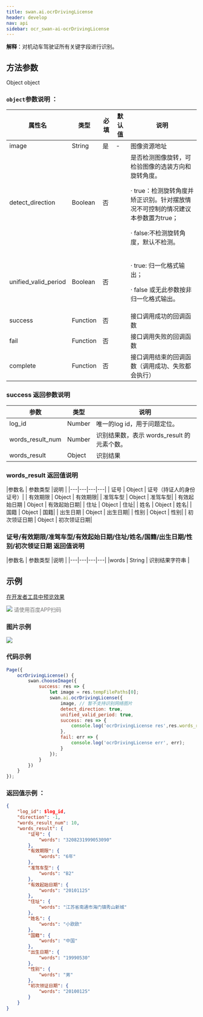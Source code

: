 ```yaml
---
title: swan.ai.ocrDrivingLicense
header: develop
nav: api
sidebar: ocr_swan-ai-ocrDrivingLicense
---
```


  

**解释**：对机动车驾驶证所有关键字段进行识别。

 
## 方法参数

Object object

### `object`参数说明 ：

|属性名 |类型  |必填 | 默认值 |说明|
|---- | ---- | ---- | ----|----|
|image | String | 是   |- | 图像资源地址|
|detect_direction |Boolean | 否   | | 是否检测图像旋转，可检验图像的选装方向和旋转角度。<p>  ·  true：检测旋转角度并矫正识别。针对摆放情况不可控制的情况建议本参数置为true；<p>  ·   false:不检测旋转角度，默认不检测。|
|unified_valid_period |Boolean    |否 | | <p>  ·   true: 归一化格式输出；<p>  ·   false 或无此参数按非归一化格式输出。|
|success |Function    |否 | |      接口调用成功的回调函数|
|fail |   Function|    否  | |     接口调用失败的回调函数|
|complete  |  Function  |  否   | |    接口调用结束的回调函数（调用成功、失败都会执行）|


### success 返回参数说明 

|参数 | 类型 | 说明  |
|---- | ---- | ---- |
|log_id | Number |唯一的log id，用于问题定位。|
| words_result_num  |  Number  |识别结果数，表示 words_result 的元素个数。 |
|words_result |  Object  | 识别结果 |

### words_result 返回值说明 

|参数名 | 参数类型 |说明  |
|---|---|---|---|
| 证号 | Object | 证号（持证人的身份证号）|
| 有效期限 | Object | 有效期限|
| 准驾车型 | Object | 准驾车型|
| 有效起始日期 | Object | 有效起始日期|
| 住址 | Object | 住址|
| 姓名 | Object | 姓名|
| 国籍 | Object | 国籍|
| 出生日期 | Object | 出生日期|
| 性别 | Object | 性别|
| 初次领证日期 | Object | 初次领证日期|

### 证号/有效期限/准驾车型/有效起始日期/住址/姓名/国籍/出生日期/性别/初次领证日期 返回值说明 

|参数名 | 参数类型 |说明  |
|---|---|---|---|
|words | String | 识别结果字符串 |

## 示例

<a href="swanide://fragment/208a29298f9a7c31f626328e779e94081569500548249" title="在开发者工具中预览效果" target="_self">在开发者工具中预览效果</a>

<div class='scan-code-container'>
    <img src="https://b.bdstatic.com/miniapp/assets/images/doc_demo/ocrDrivingLicense.png" class="demo-qrcode-image" />
    <font color=#777 12px>请使用百度APP扫码</font>
</div>



### 图片示例 

<div class="m-doc-custom-examples">
    <div class="m-doc-custom-examples-correct">
        <img src="https://b.bdstatic.com/miniapp/images/ocrDrivingLicense.jpeg">
    </div>
    <div class="m-doc-custom-examples-correct">
        <img src=" ">
    </div>
    <div class="m-doc-custom-examples-correct">
        <img src=" ">
    </div>     
</div>

### 代码示例 



```js
Page({
    ocrDrivingLicense() {
        swan.chooseImage({
            success: res => {
                let image = res.tempFilePaths[0];
                swan.ai.ocrDrivingLicense({
                    image, // 暂不支持识别网络图片
                    detect_direction: true,
                    unified_valid_period: true,
                    success: res => {
                        console.log('ocrDrivingLicense res',res.words_result);
                    },
                    fail: err => {
                        console.log('ocrDrivingLicense err', err);
                    }
                });
            }
        })
    }
});
```

### 返回值示例 ：
```json
{
    "log_id": $log_id,
    "direction": -1,
    "words_result_num": 10,
    "words_result": {
        "证号": {
            "words": "3208231999053090"
        },
        "有效期限": {
            "words": "6年"
        },
        "准驾车型": {
            "words": "B2"
        },
        "有效起始日期": {
            "words": "20101125"
        },
        "住址": {
            "words": "江苏省南通市海门镇秀山新城"
        },
        "姓名": {
            "words": "小欧欧"
        },
        "国籍": {
            "words": "中国"
        },
        "出生日期": {
            "words": "19990530"
        },
        "性别": {
            "words": "男"
        },
        "初次领证日期": {
            "words": "20100125"
        }
    }
}
```
